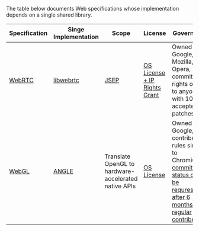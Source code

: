 The table below documents Web specifications whose implementation depends on a single shared library.

| Specification | Singe Implementation | Scope | License | Governance
| --- | --- | --- | --- | ---
| [WebRTC](https://w3c.github.io/webrtc-pc/webrtc.html) | [libwebrtc](https://webrtc.googlesource.com/src/+/refs/heads/master/docs/native-code/index.md) | [JSEP](http://rtcweb-wg.github.io/jsep/) | [OS License + IP Rights Grant](https://webrtc.org/support/license) | Owned by Google, Mozilla, Opera, committing rights open to anyone with 10-20 accepted patches
| [WebGL](https://www.khronos.org/registry/webgl/specs/latest/1.0/) | [ANGLE](https://github.com/google/angle) | Translate OpenGL to hardware-accelerated native APIs | [OS License](https://github.com/google/angle/blob/master/LICENSE) | Owned by Google, contribution rules simiar to Chromium: [committer status can be requrested after 6 months of regular contributions](https://github.com/google/angle/blob/master/doc/ContributingCode.md#committer-status)